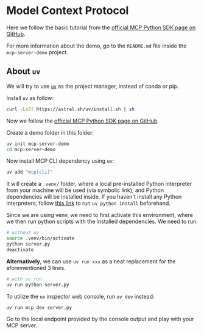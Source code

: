 # Model Context Protocol

Here we follow the basic tutorial from the [official MCP Python SDK page on GitHub](https://github.com/modelcontextprotocol/python-sdk).

For more information about the demo, go to the `README.md` file inside the `mcp-server-demo` project.

## About `uv`

We will try to use [`uv`](https://docs.astral.sh/uv/) as the project manager, instead of conda or pip.

Install `uv` as follow:
```bash
curl -LsSf https://astral.sh/uv/install.sh | sh
```

Now we follow the [official MCP Python SDK page on GitHub](https://github.com/modelcontextprotocol/python-sdk).

Create a demo folder in this folder:
```bash
uv init mcp-server-demo
cd mcp-server-demo
```

Now install MCP CLI dependency using `uv`:
```bash
uv add "mcp[cli]"
```

It will create a `.venv/` folder, where a local pre-installed Python interpreter from your machine will be used (via symbolic link), and Python dependencies will be installed inside. If you haven't install any Python interpreters, follow [this link](https://docs.astral.sh/uv/guides/install-python/) to run `uv python install` beforehand.

Since we are using venv, we need to first activate this environment, where we then run python scripts with the installed dependencies. We need to run:
```bash
# without uv
source .venv/bin/activate
python server.py
deactivate
```

**Alternatively**, we can use `uv run xxx` as a neat replacement for the aforementioned 3 lines.
```bash
# with uv run
uv run python server.py
```

To utilize the `uv` inspector web console, run `uv dev` instead:
```bash
uv run mcp dev server.py
```
Go to the local endpoint provided by the console output and play with your MCP server.
